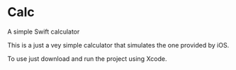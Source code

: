 # Calc
A simple Swift calculator

This is a just a vey simple calculator that simulates the one provided by iOS.

To use just download and run the project using Xcode.
